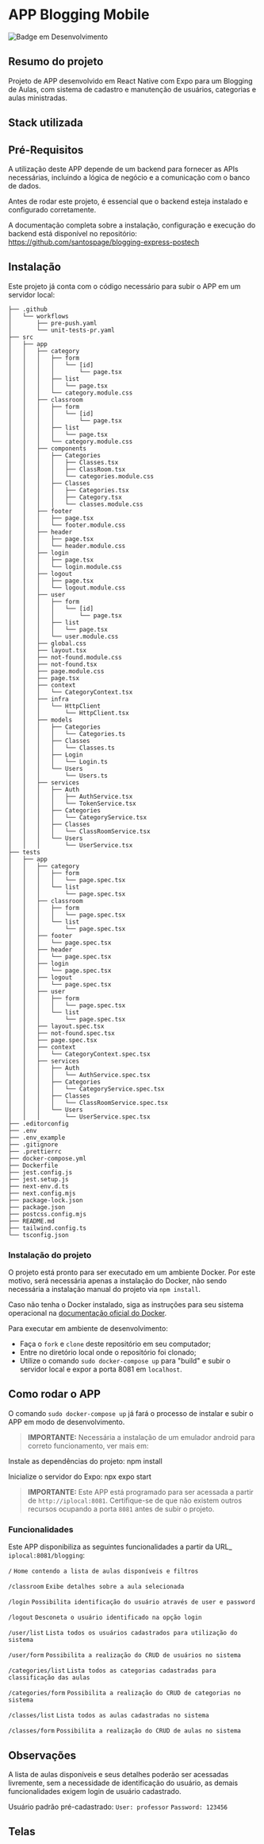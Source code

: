 # APP Blogging Mobile

![Badge em Desenvolvimento](http://img.shields.io/static/v1?label=STATUS&message=EM%20DESENVOLVIMENTO&color=GREEN)

## Resumo do projeto

Projeto de APP desenvolvido em React Native com Expo para um Blogging de Aulas, com sistema de cadastro e manutenção de usuários, categorias e aulas ministradas.

## Stack utilizada

## Pré-Requisitos

A utilização deste APP depende de um backend para fornecer as APIs necessárias, incluindo a lógica de negócio e a comunicação com o banco de dados.

Antes de rodar este projeto, é essencial que o backend esteja instalado e configurado corretamente.

A documentação completa sobre a instalação, configuração e execução do backend está disponível no repositório:
https://github.com/santospage/blogging-express-postech

## Instalação

Este projeto já conta com o código necessário para subir o APP em um servidor local:

```
├── .github
│   └── workflows
│       ├── pre-push.yaml
│       └── unit-tests-pr.yaml
├── src
│   ├── app
│   │   ├── category
│   │   │   ├── form
│   │   │   │   └── [id]
│   │   │   │       └── page.tsx
│   │   │   ├── list
│   │   │   │   └── page.tsx
│   │   │   └── category.module.css
│   │   ├── classroom
│   │   │   ├── form
│   │   │   │   └── [id]
│   │   │   │       └── page.tsx
│   │   │   ├── list
│   │   │   │   └── page.tsx
│   │   │   └── category.module.css
│   │   ├── components
│   │   │   ├── Categories
│   │   │   │   ├── Classes.tsx
│   │   │   │   ├── ClassRoom.tsx
│   │   │   │   └── categories.module.css
│   │   │   ├── Classes
│   │   │   │   ├── Categories.tsx
│   │   │   │   ├── Category.tsx
│   │   │   │   └── classes.module.css
│   │   ├── footer
│   │   │   ├── page.tsx
│   │   │   └── footer.module.css
│   │   ├── header
│   │   │   ├── page.tsx
│   │   │   └── header.module.css
│   │   ├── login
│   │   │   ├── page.tsx
│   │   │   └── login.module.css
│   │   ├── logout
│   │   │   ├── page.tsx
│   │   │   └── logout.module.css
│   │   ├── user
│   │   │   ├── form
│   │   │   │   └── [id]
│   │   │   │       └── page.tsx
│   │   │   ├── list
│   │   │   │   └── page.tsx
│   │   │   └── user.module.css
│   │   ├── global.css
│   │   ├── layout.tsx
│   │   ├── not-found.module.css
│   │   ├── not-found.tsx
│   │   ├── page.module.css
│   │   ├── page.tsx
│   │   ├── context
│   │   │   └── CategoryContext.tsx
│   │   ├── infra
│   │   │   └── HttpClient
│   │   │       └── HttpClient.tsx
│   │   ├── models
│   │   │   ├── Categories
│   │   │   │   └── Categories.ts
│   │   │   ├── Classes
│   │   │   │   └── Classes.ts
│   │   │   ├── Login
│   │   │   │   └── Login.ts
│   │   │   └── Users
│   │   │       └── Users.ts
│   │   ├── services
│   │   │   ├── Auth
│   │   │   │   ├── AuthService.tsx
│   │   │   │   └── TokenService.tsx
│   │   │   ├── Categories
│   │   │   │   └── CategoryService.tsx
│   │   │   ├── Classes
│   │   │   │   └── ClassRoomService.tsx
│   │   │   └── Users
│   │   │       └── UserService.tsx
├── tests
│   ├── app
│   │   ├── category
│   │   │   ├── form
│   │   │   │   └── page.spec.tsx
│   │   │   └── list
│   │   │       └── page.spec.tsx
│   │   ├── classroom
│   │   │   ├── form
│   │   │   │   └── page.spec.tsx
│   │   │   └── list
│   │   │       └── page.spec.tsx
│   │   ├── footer
│   │   │   └── page.spec.tsx
│   │   ├── header
│   │   │   └── page.spec.tsx
│   │   ├── login
│   │   │   └── page.spec.tsx
│   │   ├── logout
│   │   │   └── page.spec.tsx
│   │   ├── user
│   │   │   ├── form
│   │   │   │   └── page.spec.tsx
│   │   │   └── list
│   │   │       └── page.spec.tsx
│   │   ├── layout.spec.tsx
│   │   ├── not-found.spec.tsx
│   │   ├── page.spec.tsx
│   │   ├── context
│   │   │   └── CategoryContext.spec.tsx
│   │   ├── services
│   │   │   ├── Auth
│   │   │   │   └── AuthService.spec.tsx
│   │   │   ├── Categories
│   │   │   │   └── CategoryService.spec.tsx
│   │   │   ├── Classes
│   │   │   │   └── ClassRoomService.spec.tsx
│   │   │   └── Users
│   │   │       └── UserService.spec.tsx
├── .editorconfig
├── .env
├── .env_example
├── .gitignore
├── .prettierrc
├── docker-compose.yml
├── Dockerfile
├── jest.config.js
├── jest.setup.js
├── next-env.d.ts
├── next.config.mjs
├── package-lock.json
├── package.json
├── postcss.config.mjs
├── README.md
├── tailwind.config.ts
└── tsconfig.json
```

### Instalação do projeto

O projeto está pronto para ser executado em um ambiente Docker. Por este motivo, será necessária apenas a instalação do Docker, não sendo necessária a instalação manual do projeto via
`npm install`.

Caso não tenha o Docker instalado, siga as instruções para seu sistema operacional na [documentação oficial do Docker](https://docs.docker.com/get-docker/).

Para executar em ambiente de desenvolvimento:

- Faça o `fork` e `clone` deste repositório em seu computador;
- Entre no diretório local onde o repositório foi clonado;
- Utilize o comando `sudo docker-compose up` para "build" e subir o servidor local e expor a porta 8081 em `localhost`.

## Como rodar o APP

O comando `sudo docker-compose up` já fará o processo de instalar e subir o APP em modo de desenvolvimento.

> **IMPORTANTE:** Necessária a instalação de um emulador android para correto funcionamento, ver mais em:

Instale as dependências do projeto:
npm install

Inicialize o servidor do Expo:
npx expo start

> **IMPORTANTE:** Este APP está programado para ser acessada a partir de `http://iplocal:8081`. Certifique-se de que não existem outros recursos ocupando a porta `8081` antes de subir o projeto.

### Funcionalidades

Este APP disponibiliza as seguintes funcionalidades a partir da URL\_ `iplocal:8081/blogging`:

`/`
`Home contendo a lista de aulas disponíveis e filtros`

`/classroom`
`Exibe detalhes sobre a aula selecionada`

`/login`
`Possibilita identificação do usuário através de user e password`

`/logout`
`Desconeta o usuário identificado na opção login`

`/user/list`
`Lista todos os usuários cadastrados para utilização do sistema`

`/user/form`
`Possibilita a realização do CRUD de usuários no sistema`

`/categories/list`
`Lista todos as categorias cadastradas para classificação das aulas`

`/categories/form`
`Possibilita a realização do CRUD de categorias no sistema`

`/classes/list`
`Lista todos as aulas cadastradas no sistema`

`/classes/form`
`Possibilita a realização do CRUD de aulas no sistema`

## Observações

A lista de aulas disponíveis e seus detalhes poderão ser acessadas livremente, sem a necessidade de identificação do usuário, as demais funcionalidades exigem login de usuário cadastrado.

Usuário padrão pré-cadastrado:
`User: professor`
`Password: 123456`

## Telas
